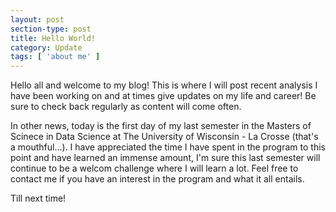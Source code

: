 ```yaml
---
layout: post
section-type: post
title: Hello World!
category: Update
tags: [ 'about me' ]
---
```


Hello all and welcome to my blog! This is where I will post recent analysis I have been working on and at times give updates on my life and career! Be sure to check back regularly as content will come often.

In other news, today is the first day of my last semester in the Masters of Scinece in Data Science at The University of Wisconsin - La Crosse (that's a mouthful...). I have appreciated the time I have spent in the program to this point and have learned an immense amount, I'm sure this last semester will continue to be a welcom challenge where I will learn a lot. Feel free to contact me if you have an interest in the program and what it all entails.

Till next time!
